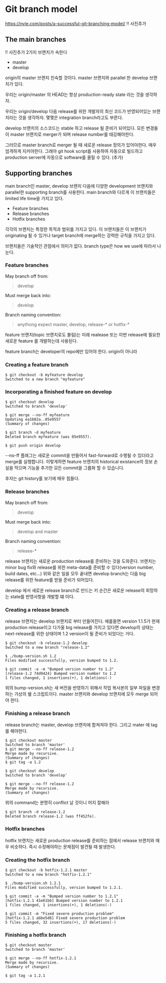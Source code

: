 # Git branch model
https://nvie.com/posts/a-successful-git-branching-model/
!! 사진추가

## The main branches
!! 사진추가
2가지 브랜치가 속한다
- master
- develop

origin의 master 브랜치 친숙할 것이다. master 브랜치와 parallel 한 develop 브랜치가 있다.

우리는 origin/master 의 HEAD는 항상 production-ready state 라는 것을 생각하자.

우리는 origin/develop 다음 release를 위한 개발자의 최신 코드가 반영되어있는 브랜치라는 것을 생각하자. 몇몇은 integration branch라고도 부른다.

develop 브랜치의 소스코드는 stable 하고 release 될 준비가 되어있다. 모든 변경들이 master 브랜치로 merger가 되며 release number를 태깅해야한다.

그러므로 master branch로 merger 될 때 새로운 release 정의가 있어야한다. 매우 엄격하게 지커야한다. 그래야 git hook script를 사용하여 자동으로 빌드하고 production server에 자동으로 software를 올릴 수 있다. (추가)

## Supporting branches
main branch인 master, develop 브랜치 다음에 다양한 development 브랜치와 parallel한 supporting branch를 사용한다. main branch와 다르게 이 브랜치들은 limited life time을 가지고 있다.

- Feature branches
- Release branches
- Hotfix branches

각각의 브랜치는 특정한 목적과 범위를 가지고 있다. 이 브랜치들은 이 브랜치가 originating 될 수 있거나 target branch에 merge하는 강력한 규칙을 가지고 있다.

브랜치들은 기술적인 관점에서 의미가 없다. branch type은 how we use에 따라서 나눈다.

### __Feature branches__
May branch off from:
> develop

Must  merge back into:
> develop

Branch naming convention:
> anythong expect master, develop, release-* or hotfix-*

feature 브랜치(topic 브랜치로도 불림)는 미래 realease 또는 이번 release에 필요한 새로운 feature 를 개발하는데 사용된다. 

feature branch는 developer의 repo에만 있어야 한다. origin이 아니라

### Creating a feature branch
```shell
$ git checkout -b myfeature develop
Switched to a new branch "myfeature"
```

### Incorporating a finished feature on develop
```shell
$ git checkout develop
Switched to branch 'develop'

$ git merge --no-ff myfeature
Updating ea1b82a..05e9557
(Summary of changes)

$ git branch -d myfeature
Deleted branch myfeature (was 05e9557).

$ git push origin develop
```
--no-ff 플래그는 새로운 commit을 만들어서 fast-forward로 수행될 수 있더라고 merge를 실행합니다. 이렇게하면 feature 브랜치의 historical existance의 정보 손실을 막으며 기능을 추가한 모든 commit을 그룹화 할 수 있습니다.

후자는 git history를 보기에 매우 힘들다.

### __Release branches__
May branch off from:
>develop

Must merge back into:
>develop and master

Branch naming convention:
> release-*

release 브랜치는 새로운 production release를 준비하는 것을 도와준다. 브랜치는 minor bug fix와 release를 위한 meta-data를 준비할 수 있다(version number, build dates, etc...) 위와 같은 일을 모두 끝내면 develop branch는 다음 big release를 위한 feature를 받을 준비가 되어있다.

develop 에서 새로운 release branch로 만드는 키 순간은 새로운 release의 희망하는 state를 반영사항을 개발할 떄 이다.

### Creating a release branch
release 브랜치는 develop 브랜치로 부터 만들어진다. 예를들면 version 1.1.5가 현재 production release이고 다가울 big release를 가지고 있다면 develop의 상태는 next-release를 위한 상태이며 1.2 version이 될 준비가 되었다는 거다.
```shell
$ git checkout -b release-1.2 develop
Switched to a new branch "release-1.2"

$ ./bump-version.sh 1.2
Files modified successfully, version bumped to 1.2.

$ git commit -a -m "Bumped version number to 1.2"
[release-1.2 74d9424] Bumped version number to 1.2
1 files changed, 1 insertions(+), 1 deletions(-)
```
위의 bump-version.sh는 새 버전을 반영하기 위해서 작업 복사본의 일부 파일을 변경하는 가상의 쉘 스크립트이다.
master 브랜치와 develop 브랜치에 모두 merge 되어야 한다.
### Finishing a release branch
release branch는 master, develop 브랜치에 합쳐져야 한다. 그리고 mater 에 tag를 해야한다.
```shell
$ git checkout master
Switched to branch 'master'
$ git merge --no-ff release-1.2
Merge made by recursive.
(Summary of changes)
$ git tag -a 1.2
```

```shell
$ git checkout develop
Switched to branch 'develop'

$ git merge --no-ff release-1.2
Merge made by recursive.
(Summary of changes)
```
위의 command는 분명히 conflict 날 것이니 머지 잘해라

```shell
$ git branch -d release-1.2
Deleted branch release-1.2 (was ff452fe).
```

### __Hotfix branches__
hotfix 브랜치는 새로운 production release를 준비하는 점에서 release 브랜치와 매우 비슷하다. 즉시 수정해야하는 문제점이 발견될 때 발생한다.

### Creating the hotfix branch
```shell
$ git checkout -b hotfix-1.2.1 master
Switched to a new branch "hotfix-1.2.1"

$ ./bump-version.sh 1.2.1
Files modified successfully, version bumped to 1.2.1.

$ git commit -a -m "Bumped version number to 1.2.1"
[hotfix-1.2.1 41e61bb] Bumped version number to 1.2.1
1 files changed, 1 insertions(+), 1 deletions(-)
```

```shell
$ git commit -m "Fixed severe production problem"
[hotfix-1.2.1 abbe5d6] Fixed severe production problem
5 files changed, 32 insertions(+), 17 deletions(-)
```

### __Finishing a hotfix branch__
```shell
$ git checkout master
Switched to branch 'master'

$ git merge --no-ff hotfix-1.2.1
Merge made by recursive.
(Summary of changes)

$ git tag -a 1.2.1
```
